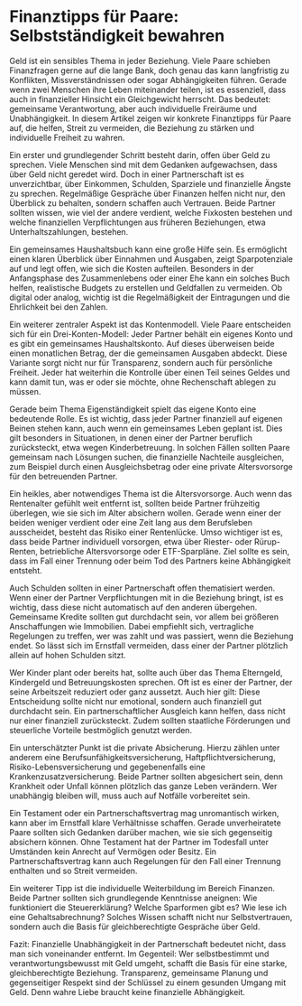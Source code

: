 <h1>Finanztipps für Paare: Selbstständigkeit bewahren</h1>
    <p>Geld ist ein sensibles Thema in jeder Beziehung. Viele Paare schieben Finanzfragen gerne auf die lange Bank, doch genau das kann langfristig zu Konflikten, Missverständnissen oder sogar Abhängigkeiten führen. Gerade wenn zwei Menschen ihre Leben miteinander teilen, ist es essenziell, dass auch in finanzieller Hinsicht ein Gleichgewicht herrscht. Das bedeutet: gemeinsame Verantwortung, aber auch individuelle Freiräume und Unabhängigkeit. In diesem Artikel zeigen wir konkrete Finanztipps für Paare auf, die helfen, Streit zu vermeiden, die Beziehung zu stärken und individuelle Freiheit zu wahren.</p>
<p>Ein erster und grundlegender Schritt besteht darin, offen über Geld zu sprechen. Viele Menschen sind mit dem Gedanken aufgewachsen, dass über Geld nicht geredet wird. Doch in einer Partnerschaft ist es unverzichtbar, über Einkommen, Schulden, Sparziele und finanzielle Ängste zu sprechen. Regelmäßige Gespräche über Finanzen helfen nicht nur, den Überblick zu behalten, sondern schaffen auch Vertrauen. Beide Partner sollten wissen, wie viel der andere verdient, welche Fixkosten bestehen und welche finanziellen Verpflichtungen aus früheren Beziehungen, etwa Unterhaltszahlungen, bestehen.</p>
<p>Ein gemeinsames Haushaltsbuch kann eine große Hilfe sein. Es ermöglicht einen klaren Überblick über Einnahmen und Ausgaben, zeigt Sparpotenziale auf und legt offen, wie sich die Kosten aufteilen. Besonders in der Anfangsphase des Zusammenlebens oder einer Ehe kann ein solches Buch helfen, realistische Budgets zu erstellen und Geldfallen zu vermeiden. Ob digital oder analog, wichtig ist die Regelmäßigkeit der Eintragungen und die Ehrlichkeit bei den Zahlen.</p>
<p>Ein weiterer zentraler Aspekt ist das Kontenmodell. Viele Paare entscheiden sich für ein Drei-Konten-Modell: Jeder Partner behält ein eigenes Konto und es gibt ein gemeinsames Haushaltskonto. Auf dieses überweisen beide einen monatlichen Betrag, der die gemeinsamen Ausgaben abdeckt. Diese Variante sorgt nicht nur für Transparenz, sondern auch für persönliche Freiheit. Jeder hat weiterhin die Kontrolle über einen Teil seines Geldes und kann damit tun, was er oder sie möchte, ohne Rechenschaft ablegen zu müssen.</p>
<p>Gerade beim Thema Eigenständigkeit spielt das eigene Konto eine bedeutende Rolle. Es ist wichtig, dass jeder Partner finanziell auf eigenen Beinen stehen kann, auch wenn ein gemeinsames Leben geplant ist. Dies gilt besonders in Situationen, in denen einer der Partner beruflich zurücksteckt, etwa wegen Kinderbetreuung. In solchen Fällen sollten Paare gemeinsam nach Lösungen suchen, die finanzielle Nachteile ausgleichen, zum Beispiel durch einen Ausgleichsbetrag oder eine private Altersvorsorge für den betreuenden Partner.</p>
<p>Ein heikles, aber notwendiges Thema ist die Altersvorsorge. Auch wenn das Rentenalter gefühlt weit entfernt ist, sollten beide Partner frühzeitig überlegen, wie sie sich im Alter absichern wollen. Gerade wenn einer der beiden weniger verdient oder eine Zeit lang aus dem Berufsleben ausscheidet, besteht das Risiko einer Rentenlücke. Umso wichtiger ist es, dass beide Partner individuell vorsorgen, etwa über Riester- oder Rürup-Renten, betriebliche Altersvorsorge oder ETF-Sparpläne. Ziel sollte es sein, dass im Fall einer Trennung oder beim Tod des Partners keine Abhängigkeit entsteht.</p>
<p>Auch Schulden sollten in einer Partnerschaft offen thematisiert werden. Wenn einer der Partner Verpflichtungen mit in die Beziehung bringt, ist es wichtig, dass diese nicht automatisch auf den anderen übergehen. Gemeinsame Kredite sollten gut durchdacht sein, vor allem bei größeren Anschaffungen wie Immobilien. Dabei empfiehlt sich, vertragliche Regelungen zu treffen, wer was zahlt und was passiert, wenn die Beziehung endet. So lässt sich im Ernstfall vermeiden, dass einer der Partner plötzlich allein auf hohen Schulden sitzt.</p>
<p>Wer Kinder plant oder bereits hat, sollte auch über das Thema Elterngeld, Kindergeld und Betreuungskosten sprechen. Oft ist es einer der Partner, der seine Arbeitszeit reduziert oder ganz aussetzt. Auch hier gilt: Diese Entscheidung sollte nicht nur emotional, sondern auch finanziell gut durchdacht sein. Ein partnerschaftlicher Ausgleich kann helfen, dass nicht nur einer finanziell zurücksteckt. Zudem sollten staatliche Förderungen und steuerliche Vorteile bestmöglich genutzt werden.</p>
<p>Ein unterschätzter Punkt ist die private Absicherung. Hierzu zählen unter anderem eine Berufsunfähigkeitsversicherung, Haftpflichtversicherung, Risiko-Lebensversicherung und gegebenenfalls eine Krankenzusatzversicherung. Beide Partner sollten abgesichert sein, denn Krankheit oder Unfall können plötzlich das ganze Leben verändern. Wer unabhängig bleiben will, muss auch auf Notfälle vorbereitet sein.</p>
<p>Ein Testament oder ein Partnerschaftsvertrag mag unromantisch wirken, kann aber im Ernstfall klare Verhältnisse schaffen. Gerade unverheiratete Paare sollten sich Gedanken darüber machen, wie sie sich gegenseitig absichern können. Ohne Testament hat der Partner im Todesfall unter Umständen kein Anrecht auf Vermögen oder Besitz. Ein Partnerschaftsvertrag kann auch Regelungen für den Fall einer Trennung enthalten und so Streit vermeiden.</p>
<p>Ein weiterer Tipp ist die individuelle Weiterbildung im Bereich Finanzen. Beide Partner sollten sich grundlegende Kenntnisse aneignen: Wie funktioniert die Steuererklärung? Welche Sparformen gibt es? Wie lese ich eine Gehaltsabrechnung? Solches Wissen schafft nicht nur Selbstvertrauen, sondern auch die Basis für gleichberechtigte Gespräche über Geld.</p>
<p>Fazit: Finanzielle Unabhängigkeit in der Partnerschaft bedeutet nicht, dass man sich voneinander entfernt. Im Gegenteil: Wer selbstbestimmt und verantwortungsbewusst mit Geld umgeht, schafft die Basis für eine starke, gleichberechtigte Beziehung. Transparenz, gemeinsame Planung und gegenseitiger Respekt sind der Schlüssel zu einem gesunden Umgang mit Geld. Denn wahre Liebe braucht keine finanzielle Abhängigkeit.</p>
